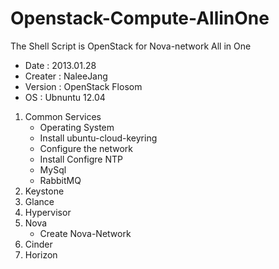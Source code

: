 Openstack-Compute-AllinOne
==========================

The Shell Script is OpenStack for Nova-network All in One 

- Date : 2013.01.28 
- Creater : NaleeJang
- Version : OpenStack Flosom
- OS : Ubnuntu 12.04


1. Common Services
   - Operating System
   - Install ubuntu-cloud-keyring
   - Configure the network
   - Install Configre NTP
   - MySql
   - RabbitMQ
2. Keystone
3. Glance
4. Hypervisor
5. Nova
   - Create Nova-Network
6. Cinder
7. Horizon

